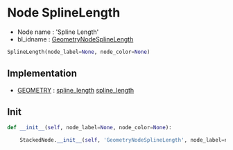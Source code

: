 # Node SplineLength

- Node name : 'Spline Length'
- bl_idname : [GeometryNodeSplineLength](https://docs.blender.org/api/current/bpy.types.GeometryNodeSplineLength.html)


``` python
SplineLength(node_label=None, node_color=None)
```
## Implementation

- [GEOMETRY](/docs/GeoNodes/GEOMETRY.md) : [spline_length](/docs/GeoNodes/socket_GEOMETRY.md#spline_length) [spline_length](/docs/GeoNodes/socket_GEOMETRY.md#spline_length)

## Init

``` python
def __init__(self, node_label=None, node_color=None):

    StackedNode.__init__(self, 'GeometryNodeSplineLength', node_label=node_label, node_color=node_color)
```
